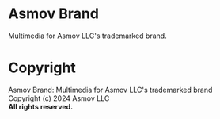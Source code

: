 # Asmov Brand

Multimedia for Asmov LLC's trademarked brand.

# Copyright
Asmov Brand: Multimedia for Asmov LLC's trademarked brand  
Copyright (c) 2024 Asmov LLC  
**All rights reserved.**  

